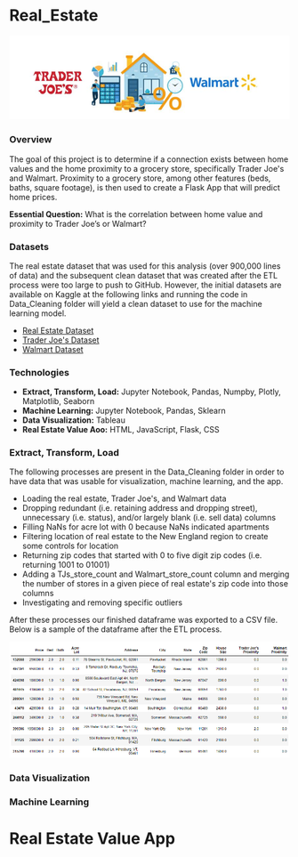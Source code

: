 # Real_Estate

![Logo](Images/Logo.JPG)

### Overview
The goal of this project is to determine if a connection exists between home values and the home proximity to a grocery store, specifically Trader Joe's and Walmart. Proximity to a grocery store, among other features (beds, baths, square footage), is then used to create a Flask App that will predict home prices.

**Essential Question:** What is the correlation between home value and proximity to Trader Joe’s or Walmart?

### Datasets
The real estate dataset that was used for this analysis (over 900,000 lines of data) and the subsequent clean dataset that was created after the ETL process were too large to push to GitHub. However, the initial datasets are available on Kaggle at the following links and running the code in Data_Cleaning folder will yield a clean dataset to use for the machine learning model. 
- [Real Estate Dataset](https://www.kaggle.com/datasets/ahmedshahriarsakib/usa-real-estate-dataset)
- [Trader Joe's Dataset](https://www.kaggle.com/datasets/saejinmahlauheinert/trader-joes-locations?select=tj-locations.csv)
- [Walmart Dataset](https://www.kaggle.com/code/timmofeyy/walmart-stores-location-eda/data)

### Technologies
- **Extract, Transform, Load:** Jupyter Notebook, Pandas, Numpby, Plotly, Matplotlib, Seaborn
- **Machine Learning:** Jupyter Notebook, Pandas, Sklearn
- **Data Visualization:** Tableau
- **Real Estate Value Aoo:** HTML, JavaScript, Flask, CSS

### Extract, Transform, Load
The following processes are present in the Data_Cleaning folder in order to have data that was usable for visualization, machine learning, and the app.
- Loading the real estate, Trader Joe's, and Walmart data
- Dropping redundant (i.e. retaining address and dropping street), unnecessary (i.e. status), and/or largely blank (i.e. sell data) columns
- Filling NaNs for acre lot with 0 because NaNs indicated apartments
- Filtering location of real estate to the New England region to create some controls for location
- Returning zip codes that started with 0 to five digit zip codes (i.e. returning 1001 to 01001)
- Adding a TJs_store_count and Walmart_store_count column and merging the number of stores in a given piece of real estate's zip code into those columns
- Investigating and removing specific outliers

After these processes our finished dataframe was exported to a CSV file. Below is a sample of the dataframe after the ETL process. 

![Clean_Real_Estate](Images/Clean_Real_Estate.png)

### Data Visualization

### Machine Learning

# Real Estate Value App
